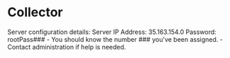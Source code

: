 # Collector

Server configuration details:
  Server IP Address: 35.163.154.0
  Password: rootPass###
      - You should know the number ### you've been assigned.
      - Contact administration if help is needed.
 
